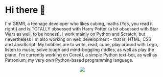 # Hi there 👋
I'm G8MR, a teenage developer who likes cubing, maths (Yes, you read it right!) and is TOTALLY obsessed with Harry Potter (a bit obsessed with Star Wars as well, to be honest).
I work mainly on Python and Scratch, but nevertheless I'm also working on web development - that is, HTML, CSS and JavaScript.
My hobbies are to write, read, cube, play around with Lego, listen to music, solve tough and mind-boggling riddles, as well as play the piano.
I'm currently working on CoreAI, a simple Python text-bot, as well as Patronium, my very own Python-based programming language.

<p align="center"><a href="https://github-readme-stats.vercel.app"><img src="https://github-readme-stats.vercel.app/api?username=G8MR&show_icons=true&theme=dark"></a></p>
